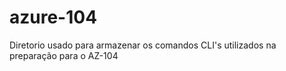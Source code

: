# azure-104
Diretorio usado para armazenar os comandos CLI's utilizados na preparação para o AZ-104
